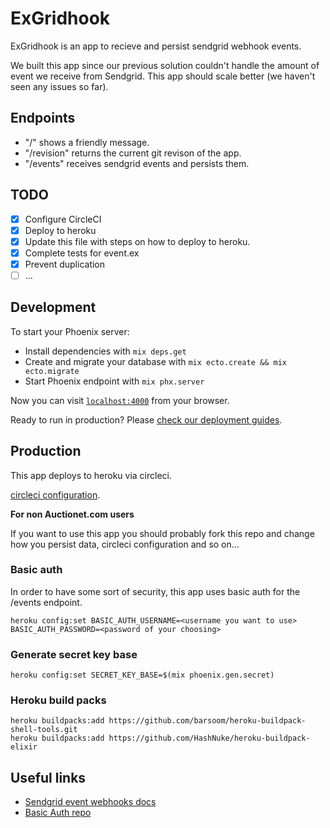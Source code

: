 # ExGridhook

ExGridhook is an app to recieve and persist sendgrid webhook events.

We built this app since our previous solution couldn't handle the amount of event we receive from Sendgrid.
This app should scale better (we haven't seen any issues so far).

## Endpoints

* "/"         shows a friendly message.
* "/revision" returns the current git revison of the app.
* "/events"   receives sendgrid events and persists them.

## TODO

* [x] Configure CircleCI
* [x] Deploy to heroku
* [x] Update this file with steps on how to deploy to heroku.
* [x] Complete tests for event.ex
* [x] Prevent duplication
* [ ] …

## Development

To start your Phoenix server:

  * Install dependencies with `mix deps.get`
  * Create and migrate your database with `mix ecto.create && mix ecto.migrate`
  * Start Phoenix endpoint with `mix phx.server`

Now you can visit [`localhost:4000`](http://localhost:4000) from your browser.

Ready to run in production? Please [check our deployment guides](http://www.phoenixframework.org/docs/deployment).

## Production

This app deploys to heroku via circleci.

[circleci configuration](.circleci/config.yml).

**For non Auctionet.com users**

If you want to use this app you should probably fork this repo and change how you persist data, circleci configuration and so on…

### Basic auth

In order to have some sort of security, this app uses basic auth for the /events endpoint.

    heroku config:set BASIC_AUTH_USERNAME=<username you want to use> BASIC_AUTH_PASSWORD=<password of your choosing>

### Generate secret key base

    heroku config:set SECRET_KEY_BASE=$(mix phoenix.gen.secret)

### Heroku build packs

    heroku buildpacks:add https://github.com/barsoom/heroku-buildpack-shell-tools.git
    heroku buildpacks:add https://github.com/HashNuke/heroku-buildpack-elixir

## Useful links

* [Sendgrid event webhooks docs](https://sendgrid.com/docs/API_Reference/Webhooks/event.html)
* [Basic Auth repo](https://github.com/CultivateHQ/basic_auth)
